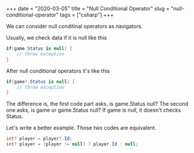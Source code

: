 +++ 
date = "2020-03-05"
title = "Null Conditional Operator"
slug = "null-conditional-operator" 
tags = ["csharp"]
+++

We can consider null conditinal operators as navigators.

Usually, we check data if it is null like this
```c#
if(game.Status is null) {
    // throw exception
}
```

After null conditional operators it's like this

```c#
if(game?.Status is null) {
    // throw exception
}
```

The difference is, the first code part asks, is game.Status null? 
The second one asks, is game or game.Status null? If game is null, it doesn't checks Status.

Let's write a better example. Those two codes are equivalent.

```c#
int? player = player?.Id;
int? player = (player != null) ? player.Id : null;
```